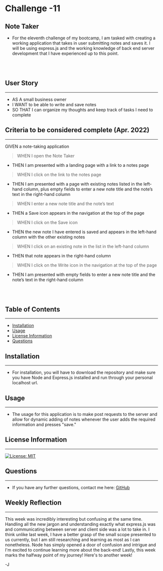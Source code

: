 # Challenge -11
## Note Taker

- For the eleventh challenge of my bootcamp, I am tasked with creating a working application that takes in user submitting notes and saves it. I will be using express.js and the working knowledge of back end server development that I have experienced up to this point.

<br>
<br>

## User Story
---

- AS A small business owner
- I WANT to be able to write and save notes
- SO THAT I can organize my thoughts and keep track of tasks I need to complete

## Criteria to be considered complete (Apr. 2022)
---

GIVEN a note-taking application
> WHEN I open the Note Taker
- THEN I am presented with a landing page with a link to a notes page
> WHEN I click on the link to the notes page
- THEN I am presented with a page with existing notes listed in the left-hand column, plus empty fields to enter a new note title and the note’s text in the right-hand column
> WHEN I enter a new note title and the note’s text
- THEN a Save icon appears in the navigation at the top of the page
> WHEN I click on the Save icon
- THEN the new note I have entered is saved and appears in the left-hand column with the other existing notes
> WHEN I click on an existing note in the list in the left-hand column
- THEN that note appears in the right-hand column
> WHEN I click on the Write icon in the navigation at the top of the page
- THEN I am presented with empty fields to enter a new note title and the note’s text in the right-hand column

<br>
<br>

## Table of Contents
---
- [Installation](#installation)
- [Usage](#usage)
- [License Information](#license-information)
- [Questions](#questions)

## Installation
---
- For installation, you will have to download the repository and make sure you have Node and Express.js installed and run through your personal localhost url.

## Usage
---
- The usage for this application is to make post requests to the server and allow for dynamic adding of notes whenever the user adds the required information and presses "save."

## License Information
---
[![License: MIT](https://img.shields.io/badge/License-MIT-blue.svg)](https://opensource.org/licenses/MIT)
<br/>

## Questions
---
- If you have any further questions, contact me here: [GitHub](https://github.com/jared-ruiz)


## Weekly Reflection
---
This week was incredibly interesting but confusing at the same time. Handling all the new jargon and understanding exactly what express.js was and communicating between server and client side was a lot to take in. I think unlike last week, I have a better grasp of the small scope presented to us currently, but I am still researching and learning as most as I can nonetheless. Node has simply opened a door of confusion and intrigue and I'm excited to continue learning more about the back-end! Lastly, this week marks the halfway point of my journey! Here's to another week!

-J